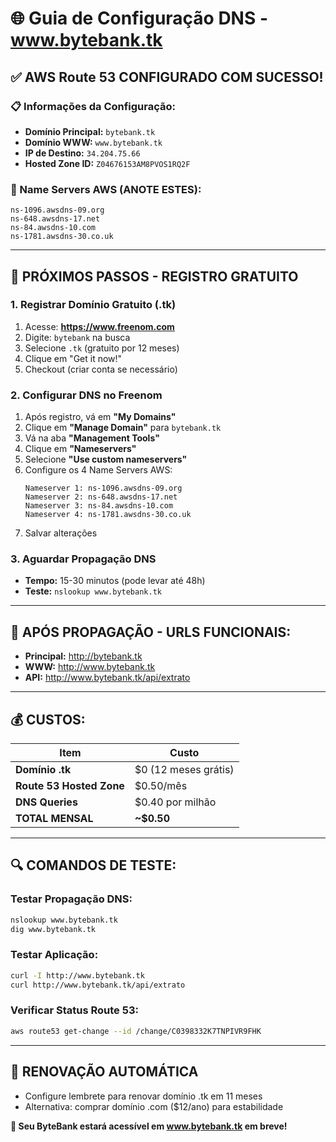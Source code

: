 # 🌐 Guia de Configuração DNS - www.bytebank.tk

## ✅ **AWS Route 53 CONFIGURADO COM SUCESSO!**

### **📋 Informações da Configuração:**
- **Domínio Principal:** `bytebank.tk`
- **Domínio WWW:** `www.bytebank.tk`
- **IP de Destino:** `34.204.75.66`
- **Hosted Zone ID:** `Z04676153AM8PVOS1RQ2F`

### **🔧 Name Servers AWS (ANOTE ESTES):**
```
ns-1096.awsdns-09.org
ns-648.awsdns-17.net
ns-84.awsdns-10.com
ns-1781.awsdns-30.co.uk
```

---

## 🎯 **PRÓXIMOS PASSOS - REGISTRO GRATUITO**

### **1. Registrar Domínio Gratuito (.tk)**
1. Acesse: **https://www.freenom.com**
2. Digite: `bytebank` na busca
3. Selecione `.tk` (gratuito por 12 meses)
4. Clique em "Get it now!" 
5. Checkout (criar conta se necessário)

### **2. Configurar DNS no Freenom**
1. Após registro, vá em **"My Domains"**
2. Clique em **"Manage Domain"** para `bytebank.tk`
3. Vá na aba **"Management Tools"** 
4. Clique em **"Nameservers"**
5. Selecione **"Use custom nameservers"**
6. Configure os 4 Name Servers AWS:
   ```
   Nameserver 1: ns-1096.awsdns-09.org
   Nameserver 2: ns-648.awsdns-17.net  
   Nameserver 3: ns-84.awsdns-10.com
   Nameserver 4: ns-1781.awsdns-30.co.uk
   ```
7. Salvar alterações

### **3. Aguardar Propagação DNS**
- **Tempo:** 15-30 minutos (pode levar até 48h)
- **Teste:** `nslookup www.bytebank.tk`

---

## 🚀 **APÓS PROPAGAÇÃO - URLS FUNCIONAIS:**

- **Principal:** http://bytebank.tk
- **WWW:** http://www.bytebank.tk  
- **API:** http://www.bytebank.tk/api/extrato

---

## 💰 **CUSTOS:**

| Item | Custo |
|------|-------|
| **Domínio .tk** | $0 (12 meses grátis) |
| **Route 53 Hosted Zone** | $0.50/mês |
| **DNS Queries** | $0.40 por milhão |
| **TOTAL MENSAL** | **~$0.50** |

---

## 🔍 **COMANDOS DE TESTE:**

### **Testar Propagação DNS:**
```bash
nslookup www.bytebank.tk
dig www.bytebank.tk
```

### **Testar Aplicação:**
```bash
curl -I http://www.bytebank.tk
curl http://www.bytebank.tk/api/extrato
```

### **Verificar Status Route 53:**
```bash
aws route53 get-change --id /change/C0398332K7TNPIVR9FHK
```

---

## 📱 **RENOVAÇÃO AUTOMÁTICA**
- Configure lembrete para renovar domínio .tk em 11 meses
- Alternativa: comprar domínio .com ($12/ano) para estabilidade

**🎉 Seu ByteBank estará acessível em www.bytebank.tk em breve!**
